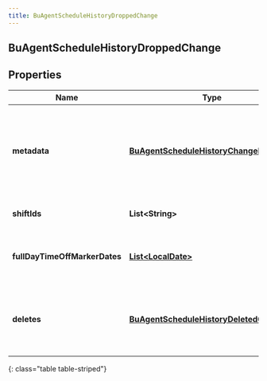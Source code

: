 ```yaml
---
title: BuAgentScheduleHistoryDroppedChange
---
```


## BuAgentScheduleHistoryDroppedChange

## Properties

| Name                          | Type                                                                                                     | Description                                                                 | Notes      |
| ----------------------------- | -------------------------------------------------------------------------------------------------------- | --------------------------------------------------------------------------- | ---------- |
| **metadata**                  | <!----><!---->[**BuAgentScheduleHistoryChangeMetadata**](BuAgentScheduleHistoryChangeMetadata.md)<!----> | The metadata of the change, including who and when the change was made      | [optional] |
| **shiftIds**                  | <!----><!---->**List&lt;String&gt;**<!---->                                                              | The IDs of deleted shifts                                                   | [optional] |
| **fullDayTimeOffMarkerDates** | <!----><!---->[**List&lt;LocalDate&gt;**](LocalDate.md)<!---->                                           | The dates of any deleted full day time off markers                          | [optional] |
| **deletes**                   | <!----><!---->[**BuAgentScheduleHistoryDeletedChange**](BuAgentScheduleHistoryDeletedChange.md)<!---->   | The deleted shifts, full day time off markers, or the entire agent schedule | [optional] |

{: class="table table-striped"}
